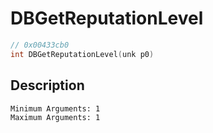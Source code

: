 # DBGetReputationLevel
```c
// 0x00433cb0
int DBGetReputationLevel(unk p0)
```
## Description
```
Minimum Arguments: 1
Maximum Arguments: 1
```
